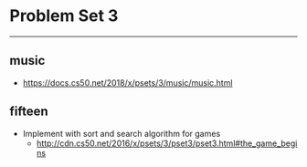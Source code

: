 # Problem Set 3

***

## music

- https://docs.cs50.net/2018/x/psets/3/music/music.html

## fifteen

- Implement with sort and search algorithm for games
  - http://cdn.cs50.net/2016/x/psets/3/pset3/pset3.html#the_game_begins
